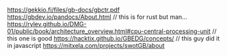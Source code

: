 https://gekkio.fi/files/gb-docs/gbctr.pdf
https://gbdev.io/pandocs/About.html
// this is for rust but man...
https://rylev.github.io/DMG-01/public/book/architecture_overview.html#cpu-central-processing-unit
// this one is good
https://hacktix.github.io/GBEDG/concepts/
// this guy did it in javascript
https://mitxela.com/projects/swotGB/about
